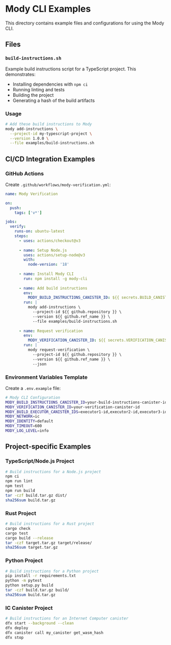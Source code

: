 # Mody CLI Examples

This directory contains example files and configurations for using the Mody CLI.

## Files

### `build-instructions.sh`

Example build instructions script for a TypeScript project. This demonstrates:

- Installing dependencies with `npm ci`
- Running linting and tests
- Building the project
- Generating a hash of the build artifacts

### Usage

```bash
# Add these build instructions to Mody
mody add-instructions \
  --project-id my-typescript-project \
  --version 1.0.0 \
  --file examples/build-instructions.sh
```

## CI/CD Integration Examples

### GitHub Actions

Create `.github/workflows/mody-verification.yml`:

```yaml
name: Mody Verification

on:
  push:
    tags: ['v*']

jobs:
  verify:
    runs-on: ubuntu-latest
    steps:
      - uses: actions/checkout@v3
      
      - name: Setup Node.js
        uses: actions/setup-node@v3
        with:
          node-version: '18'
      
      - name: Install Mody CLI
        run: npm install -g mody-cli
      
      - name: Add build instructions
        env:
          MODY_BUILD_INSTRUCTIONS_CANISTER_ID: ${{ secrets.BUILD_CANISTER_ID }}
        run: |
          mody add-instructions \
            --project-id ${{ github.repository }} \
            --version ${{ github.ref_name }} \
            --file examples/build-instructions.sh
      
      - name: Request verification
        env:
          MODY_VERIFICATION_CANISTER_ID: ${{ secrets.VERIFICATION_CANISTER_ID }}
        run: |
          mody request-verification \
            --project-id ${{ github.repository }} \
            --version ${{ github.ref_name }} \
            --json
```

### Environment Variables Template

Create a `.env.example` file:

```bash
# Mody CLI Configuration
MODY_BUILD_INSTRUCTIONS_CANISTER_ID=your-build-instructions-canister-id
MODY_VERIFICATION_CANISTER_ID=your-verification-canister-id
MODY_BUILD_EXECUTOR_CANISTER_IDS=executor1-id,executor2-id,executor3-id
MODY_NETWORK=ic
MODY_IDENTITY=default
MODY_TIMEOUT=600
MODY_LOG_LEVEL=info
```

## Project-specific Examples

### TypeScript/Node.js Project

```bash
# Build instructions for a Node.js project
npm ci
npm run lint
npm test
npm run build
tar -czf build.tar.gz dist/
sha256sum build.tar.gz
```

### Rust Project

```bash
# Build instructions for a Rust project
cargo check
cargo test
cargo build --release
tar -czf target.tar.gz target/release/
sha256sum target.tar.gz
```

### Python Project

```bash
# Build instructions for a Python project
pip install -r requirements.txt
python -m pytest
python setup.py build
tar -czf build.tar.gz build/
sha256sum build.tar.gz
```

### IC Canister Project

```bash
# Build instructions for an Internet Computer canister
dfx start --background --clean
dfx deploy
dfx canister call my_canister get_wasm_hash
dfx stop
```
